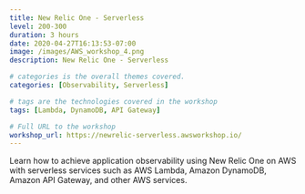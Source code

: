 ```yaml
---
title: New Relic One - Serverless
level: 200-300
duration: 3 hours
date: 2020-04-27T16:13:53-07:00
image: /images/AWS_workshop_4.png
description: New Relic One - Serverless 

# categories is the overall themes covered. 
categories: [Observability, Serverless]

# tags are the technologies covered in the workshop
tags: [Lambda, DynamoDB, API Gateway]

# Full URL to the workshop
workshop_url: https://newrelic-serverless.awsworkshop.io/
---
```


Learn how to achieve application observability using New Relic One on AWS with serverless services such as AWS Lambda, Amazon DynamoDB, Amazon API Gateway, and other AWS services.  